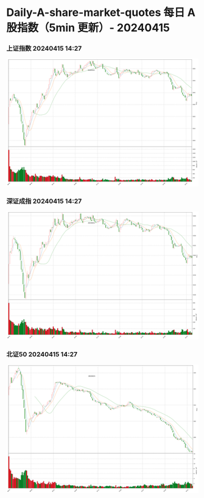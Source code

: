 
# Daily-A-share-market-quotes 每日 A 股指数（5min 更新）- 20240415

### 上证指数 20240415 14:27
![](./fig/2024/4/20240415-sh000001.png)

### 深证成指 20240415 14:27
![](./fig/2024/4/20240415-sz399001.png)

### 北证50 20240415 14:27
![](./fig/2024/4/20240415-bj899050.png)
